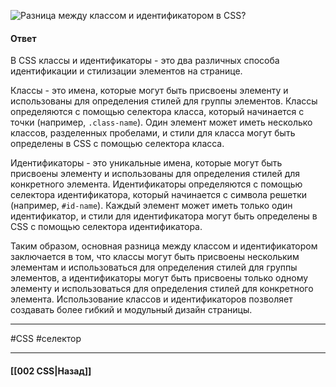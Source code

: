 ![Разница между классом и идентификатором в CSS?](https://youtu.be/CjdCxxqObaM?t=264)

#### Ответ

В CSS классы и идентификаторы - это два различных способа идентификации и стилизации элементов на странице.

Классы - это имена, которые могут быть присвоены элементу и использованы для определения стилей для группы элементов. Классы определяются с помощью селектора класса, который начинается с точки (например, `.class-name`). Один элемент может иметь несколько классов, разделенных пробелами, и стили для класса могут быть определены в CSS с помощью селектора класса.

Идентификаторы - это уникальные имена, которые могут быть присвоены элементу и использованы для определения стилей для конкретного элемента. Идентификаторы определяются с помощью селектора идентификатора, который начинается с символа решетки (например, `#id-name`). Каждый элемент может иметь только один идентификатор, и стили для идентификатора могут быть определены в CSS с помощью селектора идентификатора.

Таким образом, основная разница между классом и идентификатором заключается в том, что классы могут быть присвоены нескольким элементам и использоваться для определения стилей для группы элементов, а идентификаторы могут быть присвоены только одному элементу и использоваться для определения стилей для конкретного элемента. Использование классов и идентификаторов позволяет создавать более гибкий и модульный дизайн страницы.

___
#CSS #селектор 

___

#### [[002 CSS|Назад]]